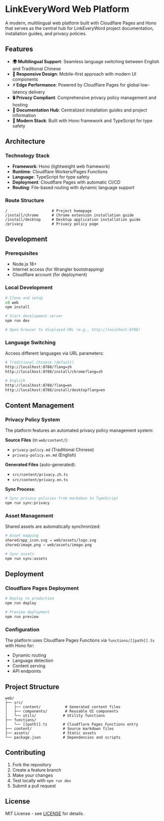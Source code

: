 # LinkEveryWord Web Platform

A modern, multilingual web platform built with Cloudflare Pages and Hono that serves as the central hub for LinkEveryWord project documentation, installation guides, and privacy policies.

## Features

- **🌍 Multilingual Support**: Seamless language switching between English and Traditional Chinese
- **📱 Responsive Design**: Mobile-first approach with modern UI components
- **⚡ Edge Performance**: Powered by Cloudflare Pages for global low-latency delivery
- **🔒 Privacy Compliant**: Comprehensive privacy policy management and hosting
- **📖 Documentation Hub**: Centralized installation guides and project information
- **🎨 Modern Stack**: Built with Hono framework and TypeScript for type safety

## Architecture

### Technology Stack
- **Framework**: Hono (lightweight web framework)
- **Runtime**: Cloudflare Workers/Pages Functions
- **Language**: TypeScript for type safety
- **Deployment**: Cloudflare Pages with automatic CI/CD
- **Routing**: File-based routing with dynamic language support

### Route Structure
```
/                    # Project homepage
/install/chrome      # Chrome extension installation guide
/install/desktop     # Desktop application installation guide
/privacy             # Privacy policy page
```

## Development

### Prerequisites
- Node.js 18+
- Internet access (for Wrangler bootstrapping)
- Cloudflare account (for deployment)

### Local Development
```bash
# Clone and setup
cd web
npm install

# Start development server
npm run dev

# Open browser to displayed URL (e.g., http://localhost:8788)
```

### Language Switching
Access different languages via URL parameters:
```bash
# Traditional Chinese (default)
http://localhost:8788/?lang=zh
http://localhost:8788/install/chrome?lang=zh

# English
http://localhost:8788/?lang=en
http://localhost:8788/install/desktop?lang=en
```

## Content Management

### Privacy Policy System
The platform features an automated privacy policy management system:

**Source Files** (in `web/content/`):
- `privacy-policy.md` (Traditional Chinese)
- `privacy-policy.en.md` (English)

**Generated Files** (auto-generated):
- `src/content/privacy.zh.ts`
- `src/content/privacy.en.ts`

**Sync Process**:
```bash
# Sync privacy policies from markdown to TypeScript
npm run sync:privacy
```

### Asset Management
Shared assets are automatically synchronized:
```bash
# Asset mapping
shared/app_icon.svg → web/assets/logo.svg
shared/image.png → web/assets/image.png

# Sync assets
npm run sync:assets
```

## Deployment

### Cloudflare Pages Deployment
```bash
# Deploy to production
npm run deploy

# Preview deployment
npm run preview
```

### Configuration
The platform uses Cloudflare Pages Functions via `functions/[[path]].ts` with Hono for:
- Dynamic routing
- Language detection
- Content serving
- API endpoints

## Project Structure

```
web/
├── src/
│   ├── content/           # Generated content files
│   ├── components/        # Reusable UI components
│   └── utils/            # Utility functions
├── functions/
│   └── [[path]].ts       # Cloudflare Pages Functions entry
├── content/              # Source markdown files
├── assets/               # Static assets
└── package.json          # Dependencies and scripts
```

## Contributing

1. Fork the repository
2. Create a feature branch
3. Make your changes
4. Test locally with `npm run dev`
5. Submit a pull request

## License

MIT License - see [LICENSE](../LICENSE) for details.
